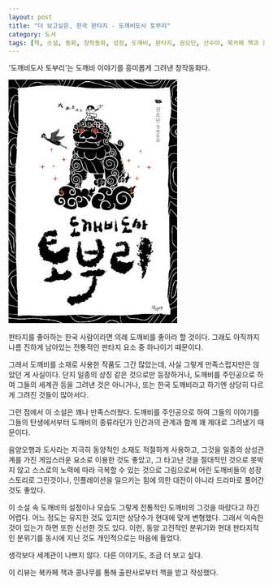 ```yaml
---
layout: post
title: "더 보고싶은, 한국 판타지 - 도깨비도사 토부리"
category: 도서
tags: [책, 소설, 동화, 창작동화, 성장, 도깨비, 판타지, 권오단, 산수야, 북카페 책과 콩나무, 서평]
---
```


'도깨비도사 토부리'는
도깨비 이야기를 흥미롭게 그려낸 창작동화다.

![표지](/images/book/dokkaebi-dosa-toburi-book-h480.jpg)

판타지를 좋아하는 한국 사람이라면 의례 도깨비를 좋아라 할 것이다.
그래도 아직까지 나름 진하게 남아있는 전통적인 판타지 요소 중 하나이기 때문이다.

그래서 도깨비를 소재로 사용한 작품도 그간 많았는데,
사실 그렇게 만족스럽지만은 않았던 게 사실이다.
단지 일종의 상징 같은 것으로만 등장하거나,
도깨비를 주인공으로 하여 그들의 세계관 등을 그려낸 것은 아니거나,
또는 한국 도깨비라고 하기엔 상당히 다르게 그려진 것들이 많아서다.

그런 점에서 이 소설은 꽤나 만족스러웠다.
도깨비를 주인공으로 하여 그들의 이야기를
그들의 탄생에서부터 도깨비의 종류라던가 인간과의 관계과 함꼐 꽤 제대로 그려냈기 때문이다.

음양오행과 도사라는 지극히 동양적인 소재도 적절하게 사용하고,
그것을 일종의 상성관계를 가진 게임스러운 요소로 이용한 것도 좋았고,
그 타고난 것을 절대적인 것으로 못박지 않고
스스로의 노력에 따라 극복할 수 있는 것으로 그림으로써
어린 도깨비들의 성장 스토리로 그린것이나,
인플레이션을 일으키는 힘에 의한 대전이 아니라 드라마로 풀어간 것도 좋았다.

이 소설 속 도깨비의 설정이나 모습도 그렇게 전통적인 도깨비의 그것을 따랐다고 하긴 어렵다.
어느 정도는 유지한 것도 있지만 상당수가 현대에 맞게 변형했다.
그래서 익숙한 것이 있는가 하면 또한 신선한 것도 있다.
이런, 동양 고전적인 분위기와 현대 판타지적인 분위기를 동시에 지닌 것도 개인적으로는 마음에 들었다.

생각보다 세계관이 나쁘지 않다.
다른 이야기도, 조금 더 보고 싶다.



<div class="im im-info">
이 리뷰는 북카페 책과 콩나무를 통해 출판사로부터 책을 받고 작성했다.
</div>
